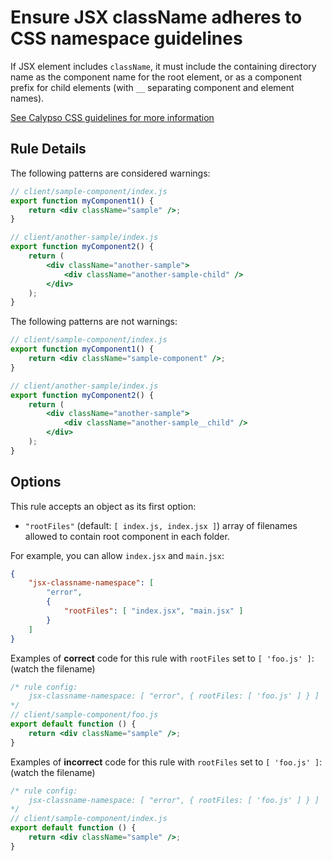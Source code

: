 # Ensure JSX className adheres to CSS namespace guidelines

If JSX element includes `className`, it must include the containing directory name as the component name for the root element, or as a component prefix for child elements (with `__` separating component and element names).

[See Calypso CSS guidelines for more information](https://github.com/Automattic/wp-calypso/blob/HEAD/docs/coding-guidelines/css.md)

## Rule Details

The following patterns are considered warnings:

```jsx
// client/sample-component/index.js
export function myComponent1() {
	return <div className="sample" />;
}

// client/another-sample/index.js
export function myComponent2() {
	return (
		<div className="another-sample">
			<div className="another-sample-child" />
		</div>
	);
}
```

The following patterns are not warnings:

```jsx
// client/sample-component/index.js
export function myComponent1() {
	return <div className="sample-component" />;
}

// client/another-sample/index.js
export function myComponent2() {
	return (
		<div className="another-sample">
			<div className="another-sample__child" />
		</div>
	);
}
```

## Options

This rule accepts an object as its first option:

- `"rootFiles"` (default: `[ index.js, index.jsx ]`) array of filenames allowed to contain root component in each folder.

For example, you can allow `index.jsx` and `main.jsx`:

```json
{
	"jsx-classname-namespace": [
		"error",
		{
			"rootFiles": [ "index.jsx", "main.jsx" ]
		}
	]
}
```

Examples of **correct** code for this rule with `rootFiles` set to `[ 'foo.js' ]`: (watch the filename)

```jsx
/* rule config:
	jsx-classname-namespace: [ "error", { rootFiles: [ 'foo.js' ] } ]
*/
// client/sample-component/foo.js
export default function () {
	return <div className="sample" />;
}
```

Examples of **incorrect** code for this rule with `rootFiles` set to `[ 'foo.js' ]`: (watch the filename)

```jsx
/* rule config:
	jsx-classname-namespace: [ "error", { rootFiles: [ 'foo.js' ] } ]
*/
// client/sample-component/index.js
export default function () {
	return <div className="sample" />;
}
```
